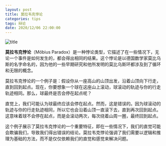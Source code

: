 ```yaml
---
layout: post
title: 莫拉韦克悖论
categories: tips 
tags: 辩论
date: 2020/12/06 22:00:00
---
```


![title](https://image.sideproject.cn/titlex/titlex_147.jpg)

**莫拉韦克悖论**（Möbius Paradox）是一种悖论类型，它描述了在一些情况下，无论一个事件是如何发生的，都会得出相同的结果。这个悖论是以德国数学家莫比乌斯的名字命名的，因为他的一些早期研究和他所发明的莫比乌斯环都涉及到了循环和无限的概念。

莫拉韦克悖论的一个例子是：假设你从一座高山的山顶出发，沿着山顶向下行走，直到回到起点。现在，你要想象一个球在这座山上滚动，球滚动的轨迹与你的行走轨迹相同。那么，球最终是否会停在起点呢？

直觉上，我们可能认为球最终应该会停在起点。然而，这是错误的。因为球滚动的轨迹与你的行走轨迹相同，所以它也会沿着山顶一直滚下去，直到再次回到起点。这意味着球不会停在起点，而是会滚动两次，每次绕着山周一圈，最终回到起点。

这个例子展示了莫拉韦克悖论的一个重要特征，即在一些情况下，我们的直觉可能会欺骗我们，导致我们得出错误的结论。莫拉韦克悖论强调了我们需要以逻辑和推理为基础的方法，而不是仅仅依赖我们的直觉和感觉来解决问题。